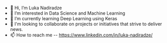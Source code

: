 - 👋 Hi, I’m Luka Nadiradze
- 👀 I’m interested in Data Science and Machine Learning
- 🌱 I’m currently learning Deep Learning using Keras
- 💞️ I'm looking to collaborate on projects or initiatives that strive to deliver news.
- 📫 How to reach me -- https://www.linkedin.com/in/luka-nadiradze/

<!---
LukaNdr/LukaNdr is a ✨ special ✨ repository because its `README.md` (this file) appears on your GitHub profile.
You can click the Preview link to take a look at your changes.
--->
